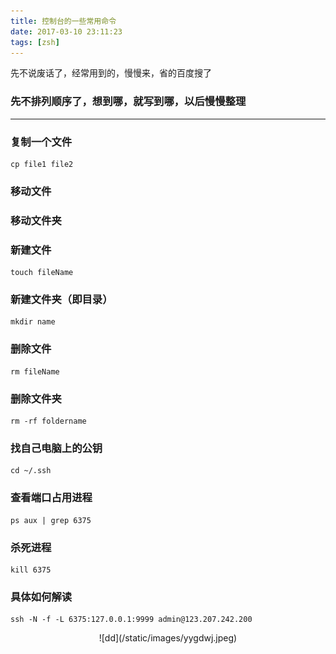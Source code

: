 ```yaml
---
title: 控制台的一些常用命令
date: 2017-03-10 23:11:23
tags: [zsh]
---
```

先不说废话了，经常用到的，慢慢来，省的百度搜了<!-- more -->
### 先不排列顺序了，想到哪，就写到哪，以后慢慢整理
***
### 复制一个文件
```
cp file1 file2
```
### 移动文件

### 移动文件夹
### 新建文件
```
touch fileName
```
### 新建文件夹（即目录）
```
mkdir name
```
### 删除文件
```
rm fileName
```
### 删除文件夹
```
rm -rf foldername
```

### 找自己电脑上的公钥
```
cd ~/.ssh
```
### 查看端口占用进程
```
ps aux | grep 6375
```

### 杀死进程
```
kill 6375
```

### 具体如何解读
```
ssh -N -f -L 6375:127.0.0.1:9999 admin@123.207.242.200
```
<center>![dd](/static/images/yygdwj.jpeg)</center>

